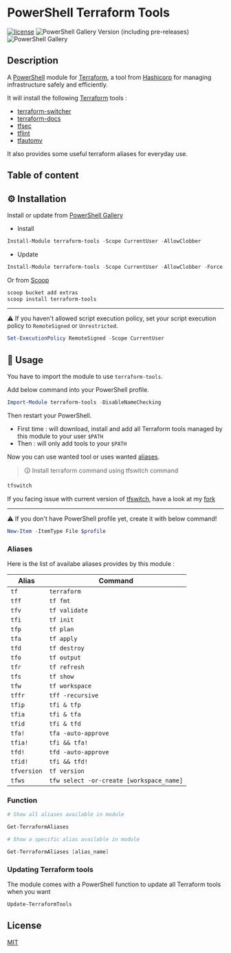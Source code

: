 # PowerShell Terraform Tools

[![license](https://img.shields.io/github/license/ptavares/powershell-terraform-tools)](./LICENSE)
![PowerShell Gallery Version (including pre-releases)](https://img.shields.io/powershellgallery/v/terraform-tools)
![PowerShell Gallery](https://img.shields.io/powershellgallery/dt/terraform-tools)


## Description 

A [PowerShell](https://www.powershellgallery.com/packages/terraform-tools/) module for [Terraform](https://www.terraform.io/), a tool from [Hashicorp](https://www.hashicorp.com/) for managing infrastructure safely and efficiently.

It will install the following [Terraform](https://www.terraform.io/) tools :
- [terraform-switcher](https://github.com/warrensbox/terraform-switcher)
- [terraform-docs](https://github.com/terraform-docs/terraform-docs)
- [tfsec](https://github.com/aquasecurity/tfsec)
- [tflint](https://github.com/terraform-linters/tflint)
- [tfautomv](https://github.com/busser/tfautomv)


It also provides some useful terraform aliases for everyday use.

## Table of content

## ⚙️ Installation

Install or update from [PowerShell Gallery](https://www.powershellgallery.com/packages/terraform-tools/)

- Install 

```powershell
Install-Module terraform-tools -Scope CurrentUser -AllowClobber
```

- Update

```powershell
Install-Module terraform-tools -Scope CurrentUser -AllowClobber -Force
```

Or from [Scoop](https://github.com/ScoopInstaller/Extras/blob/master/bucket/git-aliases.json)

```powershell
scoop bucket add extras
scoop install terraform-tools
```

---

⚠️ If you haven't allowed script execution policy, set your script execution policy to `RemoteSigned` or `Unrestricted`.

```powershell
Set-ExecutionPolicy RemoteSigned -Scope CurrentUser
```

## 🛂 Usage

You have to import the module to use `terraform-tools`.

Add below command into your PowerShell profile.

```powershell
Import-Module terraform-tools -DisableNameChecking
```

Then restart your PowerShell.  

- First time : will download, install and add all Terraform tools managed by this module to your user `$PATH`
- Then : will only add tools to your `$PATH`

Now you can use wanted tool or uses wanted [aliases](#aliases).

> 🛈 Install terraform command using tfswitch command

```powershell
tfswitch
```

If you facing issue with current version of [tfswitch](https://github.com/warrensbox/terraform-switcher), have a look at my [fork](https://github.com/ptavares/terraform-switcher)

---

⚠️ If you don't have PowerShell profile yet, create it with below command!

```powershell
New-Item -ItemType File $profile
```

### Aliases

Here is the list of availabe aliases provides by this module :

| Alias       | Command                                  |
| ----------- | ---------------------------------------- |
| `tf`        | `terraform`                              |
| `tff`       | `tf fmt`                                 |
| `tfv`       | `tf validate`                            |
| `tfi`       | `tf init`                                |
| `tfp`       | `tf plan`                                |
| `tfa`       | `tf apply`                               |
| `tfd`       | `tf destroy`                             |
| `tfo`       | `tf output`                              |
| `tfr`       | `tf refresh`                             |
| `tfs`       | `tf show`                                |
| `tfw`       | `tf workspace`                           |
| `tffr`      | `tff -recursive`                         |
| `tfip`      | `tfi & tfp`                              |
| `tfia`      | `tfi & tfa`                              |
| `tfid`      | `tfi & tfd`                              |
| `tfa!`      | `tfa -auto-approve`                      |
| `tfia!`     | `tfi && tfa!`                            |
| `tfd!`      | `tfd -auto-approve`                      |
| `tfid!`     | `tfi && tfd!`                            |
| `tfversion` | `tf version`                             |
| `tfws`      | `tfw select -or-create [workspace_name]` |

### Function

```powershell
# Show all aliases available in module

Get-TerraformAliases
```

```powershell
# Show a specific alias available in module

Get-TerraformAliases [alias_name]
```

### Updating Terraform tools

The module comes with a PowerShell function to update all Terraform tools when you want

```powershell
Update-TerraformTools
```

## License

[MIT](./LICENCE)